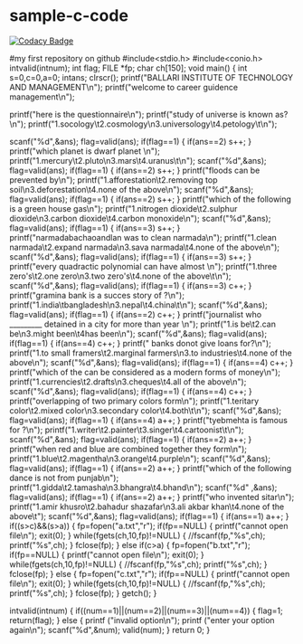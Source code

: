 # sample-c-code

[![Codacy Badge](https://api.codacy.com/project/badge/Grade/4fe2125c1a434784ae4dd5776d4ef852)](https://app.codacy.com/manual/stepin104698/sample-c-code?utm_source=github.com&utm_medium=referral&utm_content=stepin104698/sample-c-code&utm_campaign=Badge_Grade_Dashboard)

#my first repository on github
#include<stdio.h>
#include<conio.h>
intvalid(intnum);
int flag;
FILE *fp;
char ch[150];
void main()
{
int s=0,c=0,a=0;
intans;
clrscr();
printf("BALLARI INSTITUTE OF TECHNOLOGY AND MANAGEMENT\n");
printf("welcome to career guidence management\n");

printf("here is the questionnaire\n");
printf("study of universe is known as?\n");
printf("1.socology\t2.cosmology\n3.universology\t4.petology\t\n");

scanf("%d",&ans);
flag=valid(ans);
if(flag==1)
{
if(ans==2)
s++;
}
printf("which planet is dwarf planet \n");
printf("1.mercury\t2.pluto\n3.mars\t4.uranus\t\n");
scanf("%d",&ans);
flag=valid(ans);
if(flag==1)
{
if(ans==2)
s++;
}
printf("floods can be prevented by\n");
printf("1.afforestation\t2.removing top soil\n3.deforestation\t4.none of the above\n");
scanf("%d",&ans);
flag=valid(ans);
if(flag==1)
{
if(ans==2)
s++;
}
printf("which of the following is a green house gas\n");
printf("1.nitrogen dioxide\t2.sulphur dioxide\n3.carbon dioxide\t4.carbon monoxide\n");
scanf("%d",&ans);
flag=valid(ans);
if(flag==1)
{
if(ans==3)
s++;
}
printf("narmadabachaoandlan was to clean narmada\n");
printf("1.clean narmada\t2.expand narmada\n3.sava narmada\t4.none of the above\n");
scanf("%d",&ans);
flag=valid(ans);
if(flag==1)
{
if(ans==3)
s++;
}
printf("every quadractic polynomial can have almost \n");
printf("1.three zero's\t2.one zero\n3.two zero's\t4.none of the above\t\n");
scanf("%d",&ans);
flag=valid(ans);
if(flag==1)
{
if(ans==3)
c++;
}
printf("gramina bank is a succes story of ?\n");
printf("1.india\tbangladesh\n3.nepal\t4.china\t\n");
scanf("%d",&ans);
flag=valid(ans);
if(flag==1)
{
if(ans==2)
c++;
}
printf("journalist who _________ detained in a city for more than  year \n");
printf("1.is be\t2.can be\n3.might been\t4has been\n");
scanf("%d",&ans);
flag=valid(ans);
if(flag==1)
{
if(ans==4)
c++;
}
printf(" banks donot give loans for?\n");
printf("1.to small framers\t2.marginal farmers\n3.to industries\t4.none of the above\n");
scanf("%d",&ans);
flag=valid(ans);
if(flag==1)
{
if(ans==4)
c++;
}
printf("which of the can be considered as a modern forms of money\n");
printf("1.currencies\t2.drafts\n3.cheques\t4.all of the above\n");
scanf("%d",&ans);
flag=valid(ans);
if(flag==1)
{
if(ans==4)
c++;
}
printf("overlapping of two primary colors form\n");
printf("1.teritary color\t2.mixed color\n3.secondary color\t4.both\t\n");
scanf("%d",&ans);
flag=valid(ans);
if(flag==1)
{
if(ans==4)
a++;
}
printf("tyebmehta is famous for ?\n");
printf("1.writer\t2.painter\t3.singer\t4.cartoonist\t\n");
scanf("%d",&ans);
flag=valid(ans);
if(flag==1)
{
if(ans==2)
a++;
}
printf("when red and blue are combined together they form\n");
printf("1.blue\t2.magentha\n3.orange\t4.purple\n");
scanf("%d",&ans);
flag=valid(ans);
if(flag==1)
{
if(ans==2)
a++;
}
printf("which of the following dance is not from punjab\n");
printf("1.gidda\t2.tamasha\n3.bhangra\t4.bhand\n");
scanf("%d" ,&ans);
flag=valid(ans);
if(flag==1)
{
if(ans==2)
a++;
}
printf("who invented sitar\n");
printf("1.amir khusro\t2.bahadur shazafar\n3.ali akbar khan\t4.none of the above\t");
scanf("%d",&ans);
flag=valid(ans);
if(flag==1)
{
if(ans==1)
a++;
}
if((s>c)&&(s>a))
{
fp=fopen("a.txt","r");
if(fp==NULL)
{
printf("cannot open file\n");
exit(0);
}
while(fgets(ch,10,fp)!=NULL)
{
//fscanf(fp,"%s",ch);
printf("%s",ch);
}
fclose(fp);
}
else if(c>a)
{
fp=fopen("b.txt","r");
if(fp==NULL)
{
printf("cannot open file\n");
exit(0);
}
while(fgets(ch,10,fp)!=NULL)
{
//fscanf(fp,"%s",ch);
printf("%s",ch);
}
fclose(fp);
}
else
{
fp=fopen("c.txt","r");
if(fp==NULL)
{
printf("cannot open file\n");
exit(0);
}
while(fgets(ch,10,fp)!=NULL)
{
//fscanf(fp,"%s",ch);
printf("%s",ch);
}
fclose(fp);
}
getch();
}

intvalid(intnum)
{
if((num==1)||(num==2)||(num==3)||(num==4))
{
flag=1;
return(flag);
}
else
{
printf ("invalid option\n");
printf ("enter your option again\n");
scanf("%d",&num);
valid(num);
}
return 0;
}

